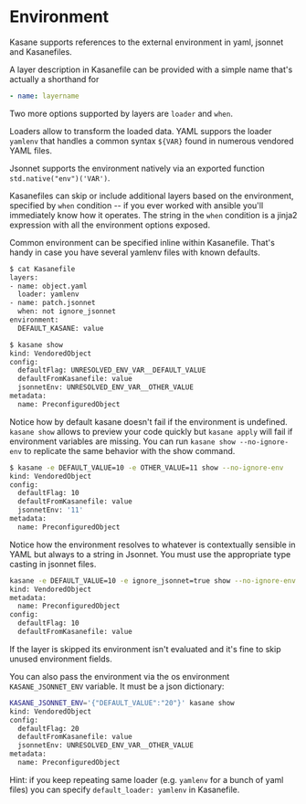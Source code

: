 # Environment

Kasane supports references to the external environment in yaml, jsonnet and Kasanefiles.

A layer description in Kasanefile can be provided with a simple name that's actually a shorthand for

```yaml
- name: layername
```

Two more options supported by layers are `loader` and `when`.

Loaders allow to transform the loaded data. YAML suppors the loader `yamlenv` that handles a common syntax `${VAR}` found in numerous vendored YAML files.

Jsonnet supports the environment natively via an exported function `std.native("env")('VAR')`.

Kasanefiles can skip or include additional layers based on the environment, specified by `when` condition -- if you ever worked with ansible you'll immediately know how it operates. The string in the `when` condition is a jinja2 expression with all the environment options exposed.

Common environment can be specified inline within Kasanefile. That's handy in case you have several yamlenv files with known defaults.

```bash
$ cat Kasanefile
layers:
- name: object.yaml
  loader: yamlenv
- name: patch.jsonnet
  when: not ignore_jsonnet
environment:
  DEFAULT_KASANE: value

$ kasane show
kind: VendoredObject
config:
  defaultFlag: UNRESOLVED_ENV_VAR__DEFAULT_VALUE
  defaultFromKasanefile: value
  jsonnetEnv: UNRESOLVED_ENV_VAR__OTHER_VALUE
metadata:
  name: PreconfiguredObject
```

Notice how by default kasane doesn't fail if the environment is undefined. `kasane show` allows to preview your code quickly but `kasane apply` will fail if environment variables are missing. You can run `kasane show --no-ignore-env` to replicate the same behavior with the show command.

```bash
$ kasane -e DEFAULT_VALUE=10 -e OTHER_VALUE=11 show --no-ignore-env
kind: VendoredObject
config:
  defaultFlag: 10
  defaultFromKasanefile: value
  jsonnetEnv: '11'
metadata:
  name: PreconfiguredObject
```

Notice how the environment resolves to whatever is contextually sensible in YAML but always to a string in Jsonnet. You must use the appropriate type casting in jsonnet files.

```bash
kasane -e DEFAULT_VALUE=10 -e ignore_jsonnet=true show --no-ignore-env
kind: VendoredObject
metadata:
  name: PreconfiguredObject
config:
  defaultFlag: 10
  defaultFromKasanefile: value
```

If the layer is skipped its environment isn't evaluated and it's fine to skip unused environment fields.

You can also pass the environment via the os environment `KASANE_JSONNET_ENV` variable. It must be a json dictionary:

```bash
KASANE_JSONNET_ENV='{"DEFAULT_VALUE":"20"}' kasane show
kind: VendoredObject
config:
  defaultFlag: 20
  defaultFromKasanefile: value
  jsonnetEnv: UNRESOLVED_ENV_VAR__OTHER_VALUE
metadata:
  name: PreconfiguredObject
```

Hint: if you keep repeating same loader (e.g. `yamlenv` for a bunch of yaml files) you can specify `default_loader: yamlenv` in Kasanefile.
